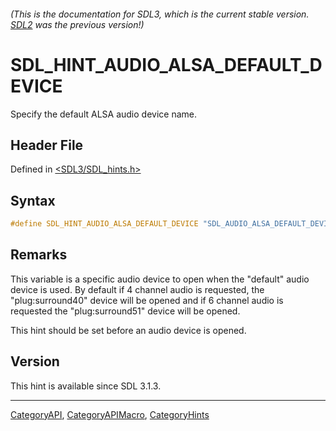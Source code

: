 ###### (This is the documentation for SDL3, which is the current stable version. [SDL2](https://wiki.libsdl.org/SDL2/) was the previous version!)
# SDL_HINT_AUDIO_ALSA_DEFAULT_DEVICE

Specify the default ALSA audio device name.

## Header File

Defined in [<SDL3/SDL_hints.h>](https://github.com/libsdl-org/SDL/blob/main/include/SDL3/SDL_hints.h)

## Syntax

```c
#define SDL_HINT_AUDIO_ALSA_DEFAULT_DEVICE "SDL_AUDIO_ALSA_DEFAULT_DEVICE"
```

## Remarks

This variable is a specific audio device to open when the "default" audio
device is used. By default if 4 channel audio is requested, the
"plug:surround40" device will be opened and if 6 channel audio is requested
the "plug:surround51" device will be opened.

This hint should be set before an audio device is opened.

## Version

This hint is available since SDL 3.1.3.

----
[CategoryAPI](CategoryAPI), [CategoryAPIMacro](CategoryAPIMacro), [CategoryHints](CategoryHints)

